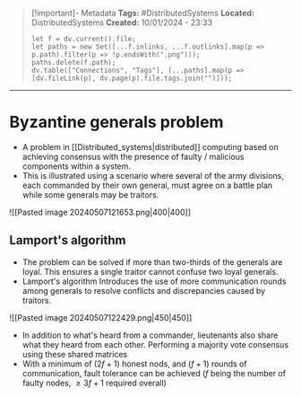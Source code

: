 > [!important]- Metadata
> **Tags:** #DistributedSystems 
> **Located:** DistributedSystems
> **Created:** 10/01/2024 - 23:33
> ```dataviewjs
> let f = dv.current().file;
> let paths = new Set([...f.inlinks, ...f.outlinks].map(p => p.path).filter(p => !p.endsWith(".png")));
> paths.delete(f.path);
> dv.table(["Connections", "Tags"], [...paths].map(p => [dv.fileLink(p), dv.page(p).file.tags.join("")]));
> ```

___
# Byzantine generals problem
- A problem in [[Distributed_systems|distributed]] computing based on achieving consensus with the presence of faulty / malicious components within a system. 
- This is illustrated using a scenario where several of the army divisions, each commanded by their own general, must agree on a  battle plan while some generals may be traitors.

![[Pasted image 20240507121653.png|400|400]]

## Lamport's algorithm 
- The problem can be solved if more than two-thirds of the generals are loyal. This ensures a single traitor cannot confuse two loyal generals.
- Lamport's algorithm Introduces the use of more communication rounds among generals to resolve conflicts and discrepancies caused by traitors.

![[Pasted image 20240507122429.png|450|450]]

- In addition to what's heard from a commander, lieutenants also share what they heard from each other. Performing a majority vote consensus using these shared matrices 
- With a minimum of $(2f +1)$ honest nods, and $(f+1)$ rounds of communication, fault tolerance can be achieved ($f$ being the number of faulty nodes, $\geq{}3f +1$ required overall) 
